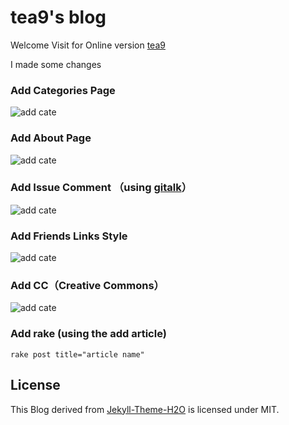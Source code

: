 # tea9's blog

Welcome Visit for Online version [tea9](https://tea9.github.io/)

I made some changes

### Add Categories Page  

![add cate](https://github.com/tea9/tea9.github.io/blob/master/readme_img/categories.png?raw=true)
### Add About Page  
![add cate](https://github.com/tea9/tea9.github.io/blob/master/readme_img/about.png?raw=true)
### Add Issue Comment （using [gitalk](https://github.com/gitalk/gitalk)） 
![add cate](https://github.com/tea9/tea9.github.io/blob/master/readme_img/comment.png?raw=true)
### Add Friends Links Style  
![add cate](https://github.com/tea9/tea9.github.io/blob/master/readme_img/links.png?raw=true)
### Add CC（Creative Commons） 
![add cate](https://github.com/tea9/tea9.github.io/blob/master/readme_img/cc.png?raw=true)
### Add rake (using the add article)

	rake post title="article name"



## License
This Blog derived from [Jekyll-Theme-H2O](https://github.com/kaeyleo/jekyll-theme-H2O) is licensed under MIT.



